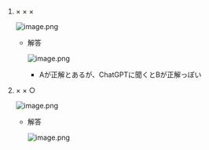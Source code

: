 1. × × ×
    
    ![image.png](https://prod-files-secure.s3.us-west-2.amazonaws.com/42b16988-a5a8-437d-af8b-c8412ee1342b/21193750-aad5-466e-b53e-32f660c14007/image.png)
    
    - 解答
        
        ![image.png](https://prod-files-secure.s3.us-west-2.amazonaws.com/42b16988-a5a8-437d-af8b-c8412ee1342b/6b0240e6-1c46-4b2c-81de-d873b73b1653/image.png)
        
        - Aが正解とあるが、ChatGPTに聞くとBが正解っぽい

1. × × ○
    
    ![image.png](https://prod-files-secure.s3.us-west-2.amazonaws.com/42b16988-a5a8-437d-af8b-c8412ee1342b/7384c291-964d-4670-934c-04c4dc268387/image.png)
    
    - 解答
        
        ![image.png](https://prod-files-secure.s3.us-west-2.amazonaws.com/42b16988-a5a8-437d-af8b-c8412ee1342b/98abed4f-4e3f-4eb8-ab37-313541ad314d/image.png)